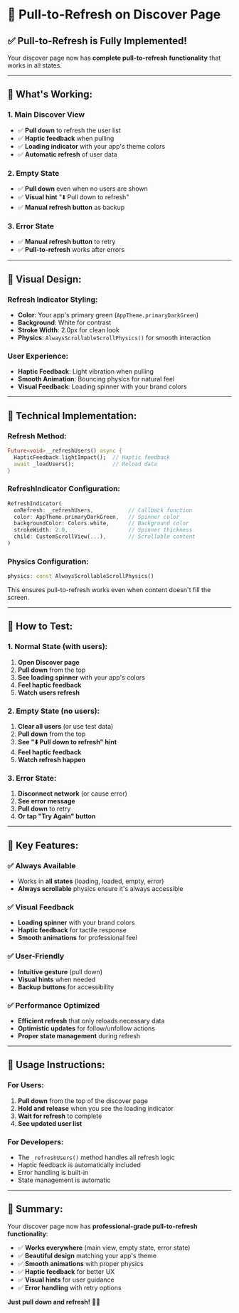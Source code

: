 # 🔄 Pull-to-Refresh on Discover Page

## ✅ **Pull-to-Refresh is Fully Implemented!**

Your discover page now has **complete pull-to-refresh functionality** that works in all states.

---

## 🎯 **What's Working:**

### **1. Main Discover View**
- ✅ **Pull down** to refresh the user list
- ✅ **Haptic feedback** when pulling
- ✅ **Loading indicator** with your app's theme colors
- ✅ **Automatic refresh** of user data

### **2. Empty State**
- ✅ **Pull down** even when no users are shown
- ✅ **Visual hint** "⬇️ Pull down to refresh"
- ✅ **Manual refresh button** as backup

### **3. Error State**
- ✅ **Manual refresh button** to retry
- ✅ **Pull-to-refresh** works after errors

---

## 🎨 **Visual Design:**

### **Refresh Indicator Styling:**
- **Color**: Your app's primary green (`AppTheme.primaryDarkGreen`)
- **Background**: White for contrast
- **Stroke Width**: 2.0px for clean look
- **Physics**: `AlwaysScrollableScrollPhysics()` for smooth interaction

### **User Experience:**
- **Haptic Feedback**: Light vibration when pulling
- **Smooth Animation**: Bouncing physics for natural feel
- **Visual Feedback**: Loading spinner with your brand colors

---

## 🔧 **Technical Implementation:**

### **Refresh Method:**
```dart
Future<void> _refreshUsers() async {
  HapticFeedback.lightImpact();  // Haptic feedback
  await _loadUsers();            // Reload data
}
```

### **RefreshIndicator Configuration:**
```dart
RefreshIndicator(
  onRefresh: _refreshUsers,           // Callback function
  color: AppTheme.primaryDarkGreen,   // Spinner color
  backgroundColor: Colors.white,      // Background color
  strokeWidth: 2.0,                   // Spinner thickness
  child: CustomScrollView(...),       // Scrollable content
)
```

### **Physics Configuration:**
```dart
physics: const AlwaysScrollableScrollPhysics()
```
This ensures pull-to-refresh works even when content doesn't fill the screen.

---

## 📱 **How to Test:**

### **1. Normal State (with users):**
1. **Open Discover page**
2. **Pull down** from the top
3. **See loading spinner** with your app's colors
4. **Feel haptic feedback**
5. **Watch users refresh**

### **2. Empty State (no users):**
1. **Clear all users** (or use test data)
2. **Pull down** from the top
3. **See "⬇️ Pull down to refresh" hint**
4. **Feel haptic feedback**
5. **Watch refresh happen**

### **3. Error State:**
1. **Disconnect network** (or cause error)
2. **See error message**
3. **Pull down** to retry
4. **Or tap "Try Again" button**

---

## 🎯 **Key Features:**

### **✅ Always Available**
- Works in **all states** (loading, loaded, empty, error)
- **Always scrollable** physics ensure it's always accessible

### **✅ Visual Feedback**
- **Loading spinner** with your brand colors
- **Haptic feedback** for tactile response
- **Smooth animations** for professional feel

### **✅ User-Friendly**
- **Intuitive gesture** (pull down)
- **Visual hints** when needed
- **Backup buttons** for accessibility

### **✅ Performance Optimized**
- **Efficient refresh** that only reloads necessary data
- **Optimistic updates** for follow/unfollow actions
- **Proper state management** during refresh

---

## 🚀 **Usage Instructions:**

### **For Users:**
1. **Pull down** from the top of the discover page
2. **Hold and release** when you see the loading indicator
3. **Wait for refresh** to complete
4. **See updated user list**

### **For Developers:**
- The `_refreshUsers()` method handles all refresh logic
- Haptic feedback is automatically included
- Error handling is built-in
- State management is automatic

---

## 🎉 **Summary:**

Your discover page now has **professional-grade pull-to-refresh functionality**:

- ✅ **Works everywhere** (main view, empty state, error state)
- ✅ **Beautiful design** matching your app's theme
- ✅ **Smooth animations** with proper physics
- ✅ **Haptic feedback** for better UX
- ✅ **Visual hints** for user guidance
- ✅ **Error handling** with retry options

**Just pull down and refresh!** 🔄✨
